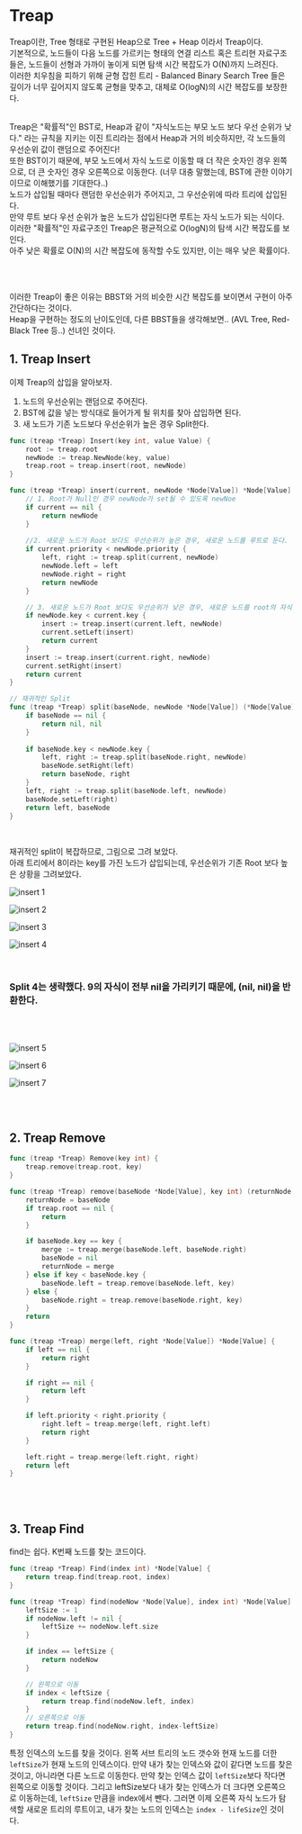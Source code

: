 # Treap

Treap이란, Tree 형태로 구현된 Heap으로 Tree + Heap 이라서 Treap이다. <br>
기본적으로, 노드들이 다음 노드를 가르키는 형태의 연결 리스트 혹은 트리현 자료구조들은, 
노드들이 선형과 가까이 놓이게 되면 탐색 시간 복잡도가 O(N)까지 느려진다. <br>
이러한 치우침을 피하기 위해 균형 잡힌 트리 - Balanced Binary Search Tree 들은 
깊이가 너무 깊어지지 않도록 균형을 맞추고, 대체로 O(logN)의 시간 복잡도를 보장한다. <br> <br>

Treap은 "확률적"인 BST로, Heap과 같이 "자식노드는 부모 노드 보다 우선 순위가 낮다." 라는 규칙을 지키는 이진 트리라는 점에서 Heap과 거의 비슷하지만, 각 노드들의 우선순위 값이 랜덤으로 주어진다! <br>
또한 BST이기 때문에, 부모 노드에서 자식 노드로 이동할 때 더 작은 숫자인 경우 왼쪽으로, 더 큰 숫자인 경우 오른쪽으로 이동한다. (너무 대충 말했는데, BST에 관한 이야기이므로 이해했기를 기대한다..) <br>
노드가 삽입될 때마다 랜덤한 우선순위가 주어지고, 그 우선순위에 따라 트리에 삽입된다. <br>
만약 루트 보다 우선 순위가 높은 노드가 삽입된다면 루트는 자식 노드가 되는 식이다. <br>
이러한 "확률적"인 자료구조인 Treap은 평균적으로 O(logN)의 탐색 시간 복잡도를 보인다. <br>
아주 낮은 확률로 O(N)의 시간 복잡도에 동작할 수도 있지만, 이는 매우 낮은 확률이다.

<br> <br>

이러한 Treap이 좋은 이유는 BBST와 거의 비슷한 시간 복잡도를 보이면서 구현이 아주 간단하다는 것이다. <Br>
Heap을 구현하는 정도의 난이도인데, 다른 BBST들을 생각해보면.. (AVL Tree, Red-Black Tree 등..) 선녀인 것이다.


## 1. Treap Insert
이제 Treap의 삽입을 알아보자.
1. 노드의 우선순위는 랜덤으로 주어진다.
2. BST에 값을 넣는 방식대로 들어가게 될 위치를 찾아 삽입하면 된다.
3. 새 노드가 기존 노드보다 우선순위가 높은 경우 Split한다.

```go
func (treap *Treap) Insert(key int, value Value) {
    root := treap.root
    newNode := treap.NewNode(key, value)
    treap.root = treap.insert(root, newNode)
}

func (treap *Treap) insert(current, newNode *Node[Value]) *Node[Value] {
	// 1. Root가 Null인 경우 newNode가 set될 수 있도록 newNoe
    if current == nil {
        return newNode
    }
	
	//2. 새로운 노드가 Root 보다도 우선순위가 높은 경우, 새로운 노드를 루트로 둔다.
    if current.priority < newNode.priority {
        left, right := treap.split(current, newNode)
        newNode.left = left
        newNode.right = right
        return newNode
    }

	// 3. 새로운 노드가 Root 보다도 우선순위가 낮은 경우, 새로운 노드를 root의 자식으로 둔다.
    if newNode.key < current.key {
        insert := treap.insert(current.left, newNode)
        current.setLeft(insert)
        return current
    }
    insert := treap.insert(current.right, newNode)
    current.setRight(insert)
    return current
}

// 재귀적인 Split
func (treap *Treap) split(baseNode, newNode *Node[Value]) (*Node[Value], *Node[Value]) {
    if baseNode == nil {
        return nil, nil
    }
    
    if baseNode.key < newNode.key {
        left, right := treap.split(baseNode.right, newNode)
        baseNode.setRight(left)
        return baseNode, right
    } 
    left, right := treap.split(baseNode.left, newNode)
    baseNode.setLeft(right)
    return left, baseNode
}
```

<br>

재귀적인 split이 복잡하므로, 그림으로 그려 보았다. <br>
아래 트리에서 8이라는 key를 가진 노드가 삽입되는데, 우선순위가 기존 Root 보다 높은 상황을 그려보았다.

![insert 1](https://github.com/user-attachments/assets/a2a07d37-d6f3-4803-a404-d4ac4177bf30)

![insert 2](https://github.com/user-attachments/assets/d387e18e-6bbb-4088-af9f-129dcebdaed6)

![insert 3](https://github.com/user-attachments/assets/0892c889-8268-475c-8bf5-f30dd2d9ff31)

![insert 4](https://github.com/user-attachments/assets/79aa2492-9290-4d89-9a6a-fac90991f9d6)

<br>

### Split 4는 생략했다. 9의 자식이 전부 nil을 가리키기 때문에, (nil, nil)을 반환한다.

<br> <br>

![insert 5](https://github.com/user-attachments/assets/51bc8f2e-2eb7-4a41-92ba-810dfcd37bc1)

![insert 6](https://github.com/user-attachments/assets/7e1d4012-eb42-4aad-bd54-321a145bac96)

![insert 7](https://github.com/user-attachments/assets/adf227af-453a-4eb9-bcbd-05fd0ab83d94)

<br> <br>


## 2. Treap Remove
```go
func (treap *Treap) Remove(key int) {
	treap.remove(treap.root, key)
}

func (treap *Treap) remove(baseNode *Node[Value], key int) (returnNode *Node[Value]) {
	returnNode = baseNode
	if treap.root == nil {
		return
	}

	if baseNode.key == key {
		merge := treap.merge(baseNode.left, baseNode.right)
		baseNode = nil
		returnNode = merge
	} else if key < baseNode.key {
		baseNode.left = treap.remove(baseNode.left, key)
	} else {
		baseNode.right = treap.remove(baseNode.right, key)
	}
	return
}

func (treap *Treap) merge(left, right *Node[Value]) *Node[Value] {
	if left == nil {
		return right
	}

	if right == nil {
		return left
	}

	if left.priority < right.priority {
		right.left = treap.merge(left, right.left)
		return right
	}

	left.right = treap.merge(left.right, right)
	return left
}
```

<br> <br>

## 3. Treap Find
find는 쉽다. K번째 노드를 찾는 코드이다.

```go
func (treap *Treap) Find(index int) *Node[Value] {
	return treap.find(treap.root, index)
}

func (treap *Treap) find(nodeNow *Node[Value], index int) *Node[Value] {
	leftSize := 1
	if nodeNow.left != nil {
		leftSize += nodeNow.left.size
	}

	if index == leftSize {
		return nodeNow
	}

	// 왼쪽으로 이동
	if index < leftSize {
		return treap.find(nodeNow.left, index)
	}
	// 오른쪽으로 이동
	return treap.find(nodeNow.right, index-leftSize)
}
```

특정 인덱스의 노드를 찾을 것이다.
왼쪽 서브 트리의 노드 갯수와 현재 노드를 더한 `leftSize`가 현재 노드의 인덱스이다.
만약 내가 찾는 인덱스와 값이 같다면 노드를 찾은 것이고, 아니라면 다른 노드로 이동한다.
만약 찾는 인덱스 값이 `leftSize`보다 작다면 왼쪽으로 이동할 것이다.
그리고 leftSize보다 내가 찾는 인덱스가 더 크다면 오른쪽으로 이동하는데, `leftSize` 만큼을 index에서 뺀다.
그러면 이제 오른쪽 자식 노드가 탐색할 새로운 트리의 루트이고, 내가 찾는 노드의 인덱스는 `index - lifeSize`인 것이다.


[//]: # (## 높이 증명)

[//]: # ()
[//]: # (노드가 N개인 어떤 Treap에서 특정 노드를 찾을 때의 시간 복잡도가 O&#40;logN&#41;임을 증명한다.)

[//]: # (Root 부터 Treap을 탐색하는 경우를 생각해보자.)

[//]: # (현재 탐색중인 노드를 "현재 노드"라고 부르겠다.)

[//]: # (예를 들어 루트에서 왼쪽으로 탐색하기 위해 왼쪽 자식 노드로 이동했다면, 이제 왼쪽 자식 노드가 "현재 노드"이다.)

[//]: # ()
[//]: # (1. 현재 노드는 서브 트리 내의 루트 노드로써, 서브 트리 내의 노드들 중 최대의 우선순위를 가짐이 명백하다.)

[//]: # (2. 서브 트리의 모든 노드를 오름차순으로 정렬했다고 생각해봤을 때, 서브 트리의 루트 &#40;현재 노드&#41;가 가진 숫자가 k번째 번째 숫자라고 생각해보자.)

[//]: # (   그러면 왼쪽 자식 노드가 루트인 서브 트리는 k-1개의 숫자가 있고, 오른쪽 자식이 루트인 서브 트리에는 N-k개의 숫자가 있을 것이다.)

[//]: # (3. 우리가 찾는 노드가 왼쪽에 있을 확률은 &#40;k-1&#41;/N, 오른쪽에 있을 확률은 &#40;N-k&#41;/N, 현재 노드인 확률은 1/N일 것이다.)

[//]: # (4. 이번 단계에서 )
